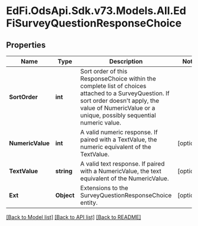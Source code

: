 # EdFi.OdsApi.Sdk.v73.Models.All.EdFiSurveyQuestionResponseChoice

## Properties

Name | Type | Description | Notes
------------ | ------------- | ------------- | -------------
**SortOrder** | **int** | Sort order of this ResponseChoice within the complete list of choices attached to a SurveyQuestion. If sort order doesn&#39;t apply, the value of NumericValue or a unique, possibly sequential numeric value. | 
**NumericValue** | **int** | A valid numeric response. If paired with a TextValue, the numeric equivalent of the TextValue. | [optional] 
**TextValue** | **string** | A valid text response. If paired with a NumericValue, the text equivalent of the NumericValue. | [optional] 
**Ext** | **Object** | Extensions to the SurveyQuestionResponseChoice entity. | [optional] 

[[Back to Model list]](../../README.md#documentation-for-models) [[Back to API list]](../../README.md#documentation-for-api-endpoints) [[Back to README]](../../README.md)

